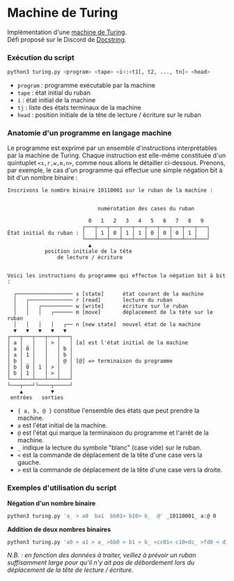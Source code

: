 # Machine de Turing

Implémentation d'une [machine de Turing][wikipedia].  
Défi proposé sur le Discord de [Docstring][docstring].

### Exécution du script

```sh
python3 turing.py <program> <tape> <i>:<t1[, t2, ..., tn]> <head>
```

- `program` : programme exécutable par la machine
- `tape` : état initial du ruban
- `i` : état initial de la machine
- `tj` : liste des états terminaux de la machine
- `head` : position initiale de la tête de lecture / écriture sur le ruban

### Anatomie d'un programme en langage machine

Le programme est exprimé par un ensemble d'instructions interprétables par la machine de Turing. Chaque instruction est elle-même constituée d'un quintuplet `<s,r,w,m,n>`, comme nous allons le détailler ci-dessous. Prenons, par exemple, le cas d'un programme qui effectue une simple négation bit à bit d'un nombre binaire :

```
Inscrivons le nombre binaire 10110001 sur le ruban de la machine :


                             numérotation des cases du ruban

                          0   1   2   3   4   5   6   7   8   9
                        ┌───┬───┬───┬───┬───┬───┬───┬───┬───┬───┐
État initial du ruban : │   │ 1 │ 0 │ 1 │ 1 │ 0 │ 0 │ 0 │ 1 │   │
                        └───┴───┴───┴───┴───┴───┴───┴───┴───┴───┘
                          ▲
            position initiale de la tête
                de lecture / écriture


Voici les instructions du programme qui effectue la négation bit à bit :

  ┌────────────────── s [state]      état courant de la machine
  │   ┌────────────── r [read]       lecture du ruban
  │   │   ┌────────── w [write]      écriture sur le ruban
  │   │   │   ┌────── m [move]       déplacement de la tête sur le ruban
  │   │   │   │   ┌── n [new state]  nouvel état de la machine
  ▼   ▼   ▼   ▼   ▼
┌───┬───┬───┬───┬───┐
│ a │ _ │   │ > │   │ [a] est l'état initial de la machine
│ a │ 0 │   │   │ b │
│ a │ 1 │   │   │ b │
│ b │ _ │   │   │ @ │ [@] => terminaison du programme
│ b │ 0 │ 1 │ > │   │
│ b │ 1 │   │ > │   │
└───┴───┴───┴───┴───┘
└───┬───┘└────┬─────┘
    ▲         ▼
 entrées   sorties
```

- `{ a, b, @ }` constitue l'ensemble des états que peut prendre la machine.
- `a` est l'état initial de la machine.
- `@` est l'état qui marque la terminaison du programme et l'arrêt de la machine.
- `_` indique la lecture du symbole "blanc" (case vide) sur le ruban.
- `<` est la commande de déplacement de la tête d'une case vers la gauche.
- `>` est la commande de déplacement de la tête d'une case vers la droite.

### Exemples d'utilisation du script

**Négation d'un nombre binaire**

```sh
python3 turing.py 'a_ > a0  ba1  bb01> b10> b_  @' _10110001_ a:@ 0
```

**Addition de deux nombres binaires**

```sh
python3 turing.py 'a0 > a1 > a_ >bb0 > b1 > b_ <cc01< c10<dc_ >fd0 < d1 < d_ <ee01>ae10< e_1>af1_> f_  @' _11011_1001_ a:@ 1
```

_N.B. : en fonction des données à traiter, veillez à prévoir un ruban suffisamment large pour qu'il n'y ait pas de débordement lors du déplacement de la tête de lecture / écriture._

[wikipedia]: https://fr.wikipedia.org/wiki/Machine_de_Turing
[docstring]: https://www.docstring.fr